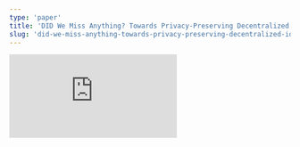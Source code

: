 ```yaml
---
type: 'paper'
title: 'DID We Miss Anything? Towards Privacy-Preserving Decentralized ID Architecture'
slug: 'did-we-miss-anything-towards-privacy-preserving-decentralized-id-architecture'
---
```


![](https://static.meri.garden/84e4eb034dfca5d638e1b7d374117b12.pdf)
